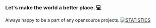 ### Let's make the world a better place. 💻
Always happy to be a part of any opensource projects.
[![STATISTICS](https://github-readme-stats.vercel.app/api?username=Izzatullo)](https://github.com/anuraghazra/github-readme-stats)

<!--
**Izzatullo/Izzatullo** is a ✨ _special_ ✨ repository because its `README.md` (this file) appears on your GitHub profile.

Here are some ideas to get you started:

- 🔭 I’m currently working on ...
- 🌱 I’m currently learning ...
- 👯 I’m looking to collaborate on ...
- 🤔 I’m looking for help with ...
- 💬 Ask me about ...
- 📫 How to reach me: ...
- 😄 Pronouns: ...
- ⚡ Fun fact: ...
-->
